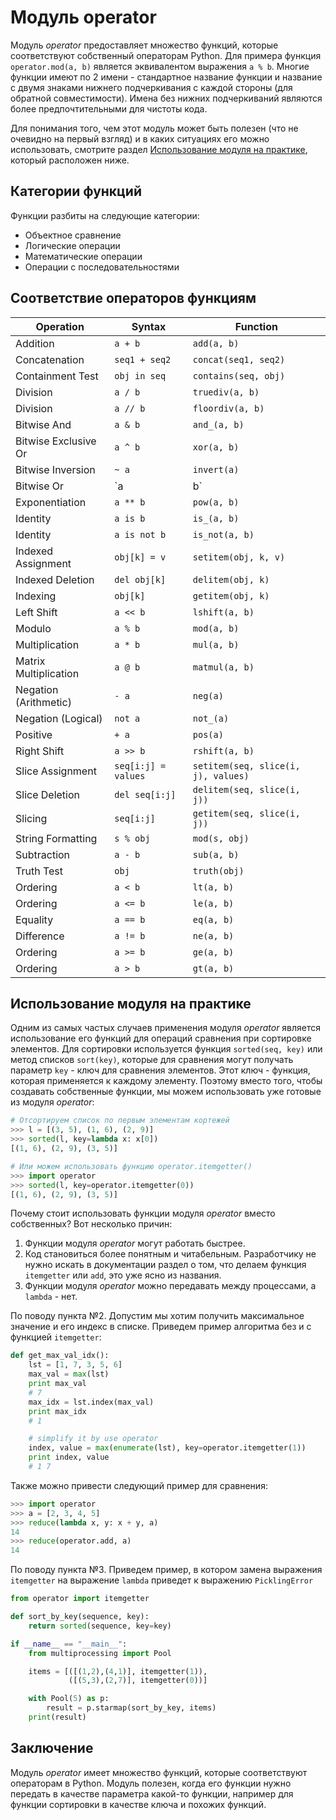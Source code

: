 # Модуль operator

Модуль *operator* предоставляет множество функций, которые соответствуют собственный операторам Python. Для примера функция `operator.mod(a, b)` является эквивалентом выражения `a % b`. Многие функции имеют по 2 имени - стандартное название функции и название с двумя знаками нижнего подчеркивания с каждой стороны (для обратной совместимости). Имена без нижних подчеркиваний являются более предпочтительными для чистоты кода.

Для понимания того, чем этот модуль может быть полезен (что не очевидно на первый взгляд) и в каких ситуациях его можно использовать, смотрите раздел [Использование модуля на практике](#использование-модуля-на-практике), который расположен ниже.

## Категории функций

Функции разбиты на следующие категории:
- Объектное сравнение
- Логические операции
- Математические операции
- Операции с последовательностями

## Соответствие операторов функциям

| Operation | Syntax | Function |
| --------- | ------ | -------- |
| Addition | `a + b` | `add(a, b)` |
| Concatenation | `seq1 + seq2` | `concat(seq1, seq2)` |
| Containment Test | `obj in seq` | `contains(seq, obj)` |
| Division | `a / b` | `truediv(a, b)` |
| Division | `a // b` | `floordiv(a, b)` |
| Bitwise And | `a & b` | `and_(a, b)` |
| Bitwise Exclusive Or | `a ^ b` | `xor(a, b)` |
| Bitwise Inversion | `~ a` | `invert(a)` |
| Bitwise Or | `a | b` | `or_(a, b)` |
| Exponentiation | `a ** b` | `pow(a, b)` |
| Identity | `a is b` | `is_(a, b)` |
| Identity | `a is not b` | `is_not(a, b)` |
| Indexed Assignment | `obj[k] = v` | `setitem(obj, k, v)` |
| Indexed Deletion | `del obj[k]` | `delitem(obj, k)` |
| Indexing | `obj[k]` | `getitem(obj, k)` |
| Left Shift | `a << b` | `lshift(a, b)` |
| Modulo | `a % b` | `mod(a, b)` |
| Multiplication | `a * b` | `mul(a, b)` |
| Matrix Multiplication | `a @ b` | `matmul(a, b)` |
| Negation (Arithmetic) | `- a` | `neg(a)` |
| Negation (Logical) | `not a` | `not_(a)` |
| Positive | `+ a` | `pos(a)` |
| Right Shift | `a >> b` | `rshift(a, b)` |
| Slice Assignment | `seq[i:j] = values` | `setitem(seq, slice(i, j), values)` |
| Slice Deletion | `del seq[i:j]` | `delitem(seq, slice(i, j))` |
| Slicing | `seq[i:j]` | `getitem(seq, slice(i, j))` |
| String Formatting | `s % obj` | `mod(s, obj)` |
| Subtraction | `a - b` | `sub(a, b)` |
| Truth Test | `obj` | `truth(obj)` |
| Ordering | `a < b` | `lt(a, b)` |
| Ordering | `a <= b` | `le(a, b)` |
| Equality | `a == b` | `eq(a, b)` |
| Difference | `a != b` | `ne(a, b)` |
| Ordering | `a >= b` | `ge(a, b)` |
| Ordering | `a > b` | `gt(a, b)` |

## Использование модуля на практике

Одним из самых частых случаев применения модуля *operator* является использование его функций для операций сравнения при сортировке элементов. Для сортировки используется функция `sorted(seq, key)` или метод списков `sort(key)`, которые для сравнения могут получать параметр `key` - ключ для сравнения элементов. Этот ключ - функция, которая применяется к каждому элементу. Поэтому вместо того, чтобы создавать собственные функции, мы можем использовать уже готовые из модуля *operator*: 

```python
# Отсортируем список по первым элементам кортежей
>>> l = [(3, 5), (1, 6), (2, 9)]
>>> sorted(l, key=lambda x: x[0])
[(1, 6), (2, 9), (3, 5)]

# Или можем использовать функцию operator.itemgetter()
>>> import operator
>>> sorted(l, key=operator.itemgetter(0))
[(1, 6), (2, 9), (3, 5)]
```

Почему стоит использовать функции модуля *operator* вместо собственных? Вот несколько причин:
1. Функции модуля *operator* могут работать быстрее.
2. Код становиться более понятным и читабельным. Разработчику не нужно искать в документации раздел о том, что делаем функция `itemgetter` или `add`, это уже ясно из названия.
3. Функции модуля *operator* можно передавать между процессами, a `lambda` - нет.

По поводу пункта  №2. Допустим мы хотим получить максимальное значение и его индекс в списке. Приведем пример алгоритма без и с функцией `itemgetter`:

```python
def get_max_val_idx():
    lst = [1, 7, 3, 5, 6]
    max_val = max(lst)
    print max_val
    # 7
    max_idx = lst.index(max_val)
    print max_idx
    # 1

    # simplify it by use operator
    index, value = max(enumerate(lst), key=operator.itemgetter(1))
    print index, value
    # 1 7
```

Также можно привести следующий пример для сравнения:

```python
>>> import operator
>>> a = [2, 3, 4, 5]
>>> reduce(lambda x, y: x + y, a)
14
>>> reduce(operator.add, a)
14
```

По поводу пункта №3. Приведем пример, в котором замена выражения `itemgetter` на выражение `lambda` приведет к выражению `PicklingError`

```python
from operator import itemgetter

def sort_by_key(sequence, key):
    return sorted(sequence, key=key)

if __name__ == "__main__":
    from multiprocessing import Pool

    items = [([(1,2),(4,1)], itemgetter(1)),
             ([(5,3),(2,7)], itemgetter(0))]

    with Pool(5) as p:
        result = p.starmap(sort_by_key, items)
    print(result)
```

## Заключение 

Модуль *operator* имеет множество функций, которые соответствуют операторам в Python. Модуль полезен, когда его функции нужно передать в качестве параметра какой-то функции, например для функции сортировки в качестве ключа и похожих функций.
